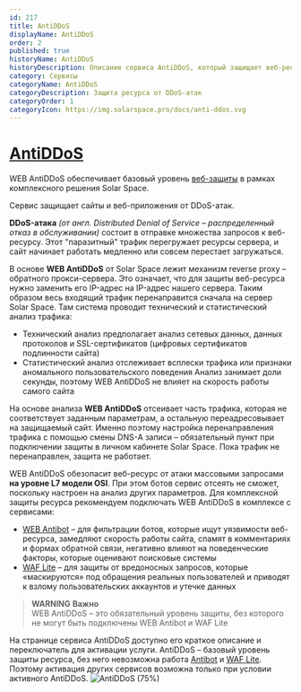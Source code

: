 ```yaml
---
id: 217
title: AntiDDoS
displayName: AntiDDoS
order: 2
published: true
historyName: AntiDDoS
historyDescription: Описание сервиса AntiDDoS, который защищает веб-ресурсы от атак, направленных на замедление работы сайта или его недоступность
category: Сервисы
categoryName: AntiDDoS
categoryDescription: Защита ресурса от DDoS-атак
categoryOrder: 1
categoryIcon: https://img.solarspace.pro/docs/anti-ddos.svg
---
```


# [AntiDDoS](antiddos)

WEB AntiDDoS обеспечивает базовый уровень [веб-защиты]([240]) в рамках комплексного решения Solar Space.  

Сервис защищает сайты и веб-приложения от DDoS-атак.  

**DDoS-атака** *(от англ. Distributed Denial of Service – распределенный отказ в обслуживании)* состоит в отправке множества запросов к веб-ресурсу. Этот "паразитный" трафик перегружает ресурсы сервера, и сайт начинает работать медленно или совсем перестает загружаться.  

В основе **WEB AntiDDoS** от Solar Space лежит механизм reverse proxy – обратного прокси-сервера. Это означает, что для защиты веб-ресурса нужно заменить его IP-адрес на IP-адрес нашего сервера. Таким образом весь входящий трафик перенаправится сначала на сервер Solar Space. Там система проводит технический и статистический анализ трафика:
- Технический анализ предполагает анализ сетевых данных, данных протоколов и SSL-сертификатов (цифровых сертификатов подлинности сайта)
- Статистический анализ отслеживает всплески трафика или признаки аномального пользовательского поведения
Анализ занимает доли секунды, поэтому WEB AntiDDoS не влияет на скорость работы самого сайта

На основе анализа **WEB AntiDDoS** отсеивает часть трафика, которая не соответствует заданным параметрам, а остальную переадресовывает на защищаемый сайт. Именно поэтому настройка перенаправления трафика с помощью смены DNS-А записи – обязательный пункт при подключении защиты в личном кабинете Solar Space. Пока трафик не перенаправлен, защита не работает.  

WEB AntiDDoS обезопасит веб-ресурс от атаки массовыми запросами **на уровне L7 модели OSI**. При этом ботов сервис отсеять не сможет, поскольку настроен на анализ других параметров. Для комплексной защиты ресурса рекомендуем подключать WEB AntiDDoS в комплексе с сервисами:
- [WEB Antibot]([216]) – для фильтрации ботов, которые ищут уязвимости веб-ресурса, замедляют скорость работы сайта, спамят в комментариях и формах обратной связи, негативно влияют на поведенческие факторы, которые оценивают поисковые системы
- [WAF Lite]([234]) – для защиты от вредоносных запросов, которые «маскируются» под обращения реальных пользователей и приводят к взлому пользовательских аккаунтов и утечке данных

> **WARNING**
> **Важно**  
> WEB AntiDDoS – это обязательный уровень защиты, без которого не могут быть подключены WEB Antibot и WAF Lite

На странице сервиса AntiDDoS доступно его краткое описание и переключатель для активации услуги. AntiDDoS – базовый уровень защиты ресурса, без него невозможна работа [Antibot]([216]) и [WAF Lite]([234]). Поэтому активация других сервисов возможна только при условии активного AntiDDoS.
![AntiDDoS (75%)](https://img.solarspace.pro/docs/antiddos.jpg "antiddos")